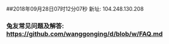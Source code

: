 ##2018年09月28日07时12分07秒 新址: 104.248.130.208
### 兔友常见问题及解答: https://github.com/wanggonging/d/blob/w/FAQ.md
